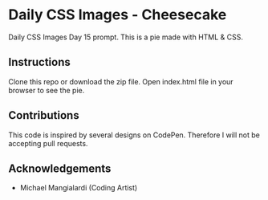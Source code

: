 # Daily CSS Images - Cheesecake
Daily CSS Images Day 15 prompt. This is a pie made with HTML & CSS.

## Instructions
Clone this repo or download the zip file. Open index.html file in your browser to see the pie.

## Contributions
This code is inspired by several designs on CodePen. Therefore I will not be accepting pull requests.

## Acknowledgements
* Michael Mangialardi (Coding Artist)
